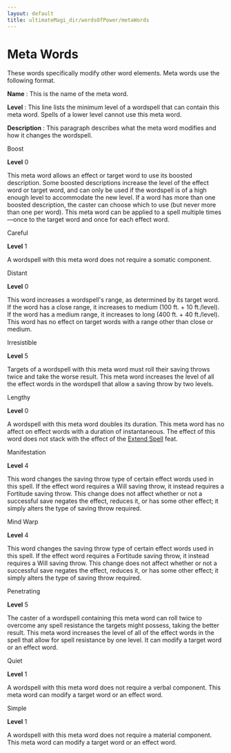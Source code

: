 ```yaml
---
layout: default
title: ultimateMagi_dir/wordsOfPower/metaWords
---
```

# Meta Words

These words specifically modify other word elements. Meta words use the following format.

**Name** : This is the name of the meta word.

**Level** : This line lists the minimum level of a wordspell that can contain this meta word. Spells of a lower level cannot use this meta word.

**Description** : This paragraph describes what the meta word modifies and how it changes the wordspell.

Boost

**Level** 0

This meta word allows an effect or target word to use its boosted description. Some boosted descriptions increase the level of the effect word or target word, and can only be used if the wordspell is of a high enough level to accommodate the new level. If a word has more than one boosted description, the caster can choose which to use (but never more than one per word). This meta word can be applied to a spell multiple times—once to the target word and once for each effect word.

Careful

**Level** 1

A wordspell with this meta word does not require a somatic component.

Distant

**Level** 0

This word increases a wordspell's range, as determined by its target word. If the word has a close range, it increases to medium (100 ft. + 10 ft./level). If the word has a medium range, it increases to long (400 ft. + 40 ft./level). This word has no effect on target words with a range other than close or medium.

Irresistible

**Level** 5

Targets of a wordspell with this meta word must roll their saving throws twice and take the worse result. This meta word increases the level of all the effect words in the wordspell that allow a saving throw by two levels.

Lengthy

**Level** 0

A wordspell with this meta word doubles its duration. This meta word has no affect on effect words with a duration of instantaneous. The effect of this word does not stack with the effect of the [Extend Spell](feats#_extend-spell) feat.

Manifestation

**Level** 4

This word changes the saving throw type of certain effect words used in this spell. If the effect word requires a Will saving throw, it instead requires a Fortitude saving throw. This change does not affect whether or not a successful save negates the effect, reduces it, or has some other effect; it simply alters the type of saving throw required.

Mind Warp

**Level** 4

This word changes the saving throw type of certain effect words used in this spell. If the effect word requires a Fortitude saving throw, it instead requires a Will saving throw. This change does not affect whether or not a successful save negates the effect, reduces it, or has some other effect; it simply alters the type of saving throw required.

Penetrating

**Level** 5

The caster of a wordspell containing this meta word can roll twice to overcome any spell resistance the targets might possess, taking the better result. This meta word increases the level of all of the effect words in the spell that allow for spell resistance by one level. It can modify a target word or an effect word.

Quiet

**Level** 1

A wordspell with this meta word does not require a verbal component. This meta word can modify a target word or an effect word.

Simple

**Level** 1

A wordspell with this meta word does not require a material component. This meta word can modify a target word or an effect word.

